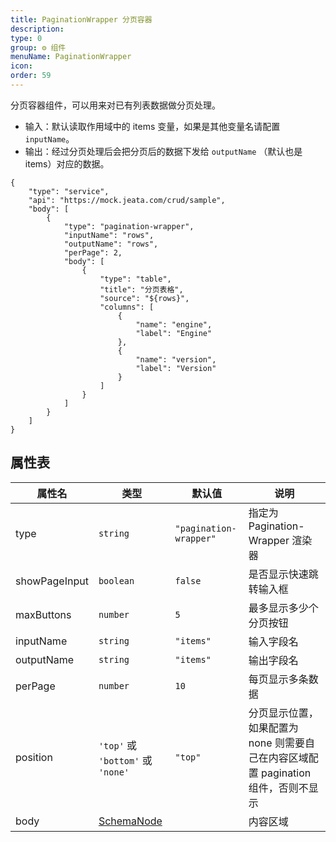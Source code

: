 ```yaml
---
title: PaginationWrapper 分页容器
description:
type: 0
group: ⚙ 组件
menuName: PaginationWrapper
icon:
order: 59
---
```


分页容器组件，可以用来对已有列表数据做分页处理。

- 输入：默认读取作用域中的 items 变量，如果是其他变量名请配置 `inputName`。
- 输出：经过分页处理后会把分页后的数据下发给 `outputName` （默认也是 items）对应的数据。

```schema: scope="body"
{
    "type": "service",
    "api": "https://mock.jeata.com/crud/sample",
    "body": [
        {
            "type": "pagination-wrapper",
            "inputName": "rows",
            "outputName": "rows",
            "perPage": 2,
            "body": [
                {
                    "type": "table",
                    "title": "分页表格",
                    "source": "${rows}",
                    "columns": [
                        {
                            "name": "engine",
                            "label": "Engine"
                        },
                        {
                            "name": "version",
                            "label": "Version"
                        }
                    ]
                }
            ]
        }
    ]
}
```

## 属性表

| 属性名        | 类型                                      | 默认值                 | 说明                                                                               |
| ------------- | ----------------------------------------- | ---------------------- | ---------------------------------------------------------------------------------- |
| type          | `string`                                  | `"pagination-wrapper"` | 指定为 Pagination-Wrapper 渲染器                                                   |
| showPageInput | `boolean`                                 | `false`                | 是否显示快速跳转输入框                                                             |
| maxButtons    | `number`                                  | `5`                    | 最多显示多少个分页按钮                                                             |
| inputName     | `string`                                  | `"items"`              | 输入字段名                                                                         |
| outputName    | `string`                                  | `"items"`              | 输出字段名                                                                         |
| perPage       | `number`                                  | `10`                   | 每页显示多条数据                                                                   |
| position      | `'top'` 或 `'bottom'` 或 `'none'`         | `"top"`                | 分页显示位置，如果配置为 none 则需要自己在内容区域配置 pagination 组件，否则不显示 |
| body          | [SchemaNode](../../docs/types/schemanode) |                        | 内容区域                                                                           |
